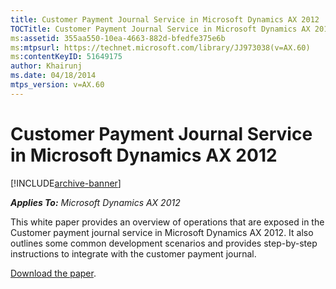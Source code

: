 ```yaml
---
title: Customer Payment Journal Service in Microsoft Dynamics AX 2012
TOCTitle: Customer Payment Journal Service in Microsoft Dynamics AX 2012
ms:assetid: 355aa550-10ea-4663-882d-bfedfe375e6b
ms:mtpsurl: https://technet.microsoft.com/library/JJ973038(v=AX.60)
ms:contentKeyID: 51649175
author: Khairunj
ms.date: 04/18/2014
mtps_version: v=AX.60
---
```


# Customer Payment Journal Service in Microsoft Dynamics AX 2012 


[!INCLUDE[archive-banner](includes/archive-banner.md)]


_**Applies To:** Microsoft Dynamics AX 2012_

This white paper provides an overview of operations that are exposed in the Customer payment journal service in Microsoft Dynamics AX 2012. It also outlines some common development scenarios and provides step-by-step instructions to integrate with the customer payment journal.

[Download the paper](https://go.microsoft.com/fwlink/?linkid=282346).

  


